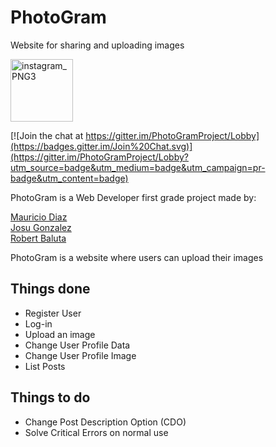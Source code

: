 # PhotoGram
<p>Website for sharing and uploading images</p>
<a href="https://github.com/rbaluta17dw/PhotoGram"><img src="https://image.ibb.co/cGSvyJ/instagram_PNG3.png" alt="instagram_PNG3" border="0" width="100" height="100"></a>

[![Join the chat at https://gitter.im/PhotoGramProject/Lobby](https://badges.gitter.im/Join%20Chat.svg)](https://gitter.im/PhotoGramProject/Lobby?utm_source=badge&utm_medium=badge&utm_campaign=pr-badge&utm_content=badge)

<p>PhotoGram is a Web Developer first grade project made by: </p>
<a href="https://github.com/Maurii19">Mauricio Diaz</a><br/>
<a href="https://github.com/jgonzalezma">Josu Gonzalez</a><br/>
<a href="https://github.com/rbaluta17dw">Robert Baluta</a><br/>

<p>PhotoGram is a website where users can upload their images</p>

<h2>Things done</h2>

<ul>
<li>Register User</li>
<li>Log-in</li>
<li>Upload an image</li>
<li>Change User Profile Data</li>
<li>Change User Profile Image</li>
<li>List Posts</li>
</ul>


<h2>Things to do</h2>

<ul>
<li>Change Post Description Option (CDO)</li>
<li>Solve Critical Errors on normal use</li>
</ul>
